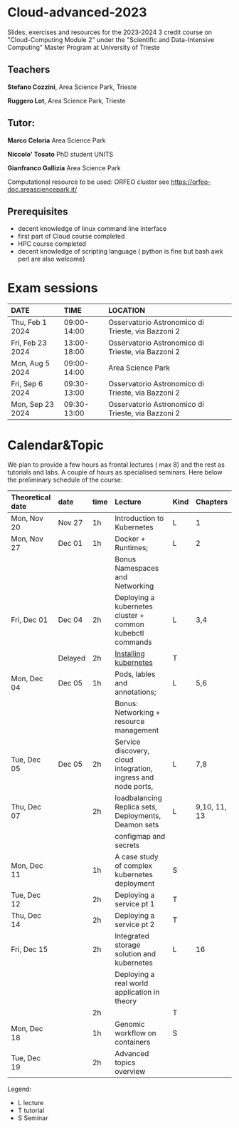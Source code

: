 # Cloud-advanced-2023
Slides, exercises and resources for the 2023-2024 3 credit course on "Cloud-Computing Module 2" under the "Scientific and Data-Intensive Computing" Master Program at University of Trieste


## Teachers

**Stefano Cozzini**, Area Science Park, Trieste

**Ruggero Lot**, Area Science Park, Trieste

## Tutor:

**Marco Celoria**  Area Science Park

**Niccolo' Tosato**  PhD student UNITS

**Gianfranco Gallizia** Area Science Park

Computational resource to be used: ORFEO cluster see https://orfeo-doc.areasciencepark.it/

## Prerequisites

  - decent knowledge of linux command line interface
  - first part of Cloud course completed
  - HPC course completed
  - decent knowledge of scripting language  ( python is fine but bash awk perl are also welcome}

# Exam sessions

| DATE             | TIME        | LOCATION                                           |
|:-----------------|:------------|:---------------------------------------------------|
| Thu, Feb 1  2024 | 09:00-14:00 | Osservatorio Astronomico di Trieste, via Bazzoni 2 |
| Fri, Feb 23 2024 | 13:00-18:00 | Osservatorio Astronomico di Trieste, via Bazzoni 2 |
| Mon, Aug 5  2024 | 09:00-14:00 | Area Science Park                                  |
| Fri, Sep 6  2024 | 09:30-13:00 | Osservatorio Astronomico di Trieste, via Bazzoni 2 |
| Mon, Sep 23 2024 | 09:30-13:00 | Osservatorio Astronomico di Trieste, via Bazzoni 2 |

# Calendar&Topic

We plan to provide a few hours as frontal lectures ( max 8) and the rest as tutorials and labs.
A couple of hours as specialised seminars.
Here below the preliminary schedule of the course:

| Theoretical date | date    | time | Lecture                                                       | Kind | Chapters     |
|:-----------------|:--------|:-----|:--------------------------------------------------------------|------|:-------------|
| Mon, Nov 20      | Nov 27  | 1h   | Introduction to Kubernetes                                    | L    | 1            |
| Mon, Nov 27      | Dec 01  | 1h   | Docker + Runtimes;                                            | L    | 2            |
|                  |         |      | Bonus Namespaces and Networking                               |      |              |
| Fri, Dec 01      | Dec 04  | 2h   | Deploying a kubernetes cluster + common kubebctl commands     | L    | 3,4          |
|                  | Delayed | 2h   | [Installing kubernetes](Intro/readme.md)                      | T    |              |
| Mon, Dec 04      | Dec 05  | 1h   | Pods, lables and annotations;                                 | L    | 5,6          |
|                  |         |      | Bonus: Networking + resource management                       |      |              |
| Tue, Dec 05      | Dec 05  | 2h   | Service discovery, cloud integration, ingress and node ports, | L    | 7,8          |
| Thu, Dec 07      |         | 2h   | loadbalancing Replica sets, Deployments, Deamon sets          | L    | 9,10, 11, 13 |
|                  |         |      | configmap and secrets                                         |      |              |
| Mon, Dec 11      |         | 1h   | A case study of complex kubernetes deployment                 | S    |              |
| Tue, Dec 12      |         | 2h   | Deploying a service pt 1                                      | T    |              |
| Thu, Dec 14      |         | 2h   | Deploying a service pt 2                                      | T    |              |
| Fri, Dec 15      |         | 2h   | Integrated storage solution and kubernetes                    | L    | 16           |
|                  |         |      | Deploying a real world application in theory                  |      |              |
|                  |         | 2h   |                                                               | T    |              |
| Mon, Dec 18      |         | 1h   | Genomic workflow on containers                                | S    |              |
| Tue, Dec 19      |         | 2h   | Advanced topics overview                                      |      |              |

Legend:
- L lecture
- T tutorial
- S Seminar


